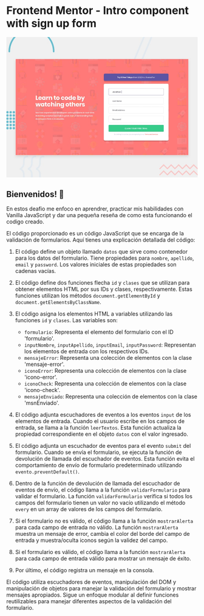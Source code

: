 # Frontend Mentor - Intro component with sign up form

![Design preview for the Intro component with sign up form coding challenge](./design/desktop-preview.jpg)

## Bienvenidos! 👋

 En estos deafio me enfoco en aprendrer, practicar mis habilidades con Vanilla JavaScript y dar una pequeña reseña de como esta funcionando el codigo creado.
 
 El código proporcionado es un código JavaScript que se encarga de la validación de formularios. Aquí tienes una explicación detallada del código:

1. El código define un objeto llamado `datos` que sirve como contenedor para los datos del formulario. Tiene propiedades para `nombre`, `apellido`, `email` y `password`. Los valores iniciales de estas propiedades son cadenas vacías.

2. El código define dos funciones flecha `id` y `clases` que se utilizan para obtener elementos HTML por sus IDs y clases, respectivamente. Estas funciones utilizan los métodos `document.getElementById` y `document.getElementsByClassName`.

3. El código asigna los elementos HTML a variables utilizando las funciones `id` y `clases`. Las variables son:
   - `formulario`: Representa el elemento del formulario con el ID 'formulario'.
   - `inputNombre`, `inputApellido`, `inputEmail`, `inputPassword`: Representan los elementos de entrada con los respectivos IDs.
   - `mensajeError`: Representa una colección de elementos con la clase 'mensaje-error'.
   - `iconoError`: Representa una colección de elementos con la clase 'icono-error'.
   - `iconoCheck`: Representa una colección de elementos con la clase 'icono-check'.
   - `mensajeEnviado`: Representa una colección de elementos con la clase 'msnEnviado'.

4. El código adjunta escuchadores de eventos a los eventos `input` de los elementos de entrada. Cuando el usuario escribe en los campos de entrada, se llama a la función `leerTextos`. Esta función actualiza la propiedad correspondiente en el objeto `datos` con el valor ingresado.

5. El código adjunta un escuchador de eventos para el evento `submit` del formulario. Cuando se envía el formulario, se ejecuta la función de devolución de llamada del escuchador de eventos. Esta función evita el comportamiento de envío de formulario predeterminado utilizando `evento.preventDefault()`.

6. Dentro de la función de devolución de llamada del escuchador de eventos de envío, el código llama a la función `validarFormulario` para validar el formulario. La función `validarFormulario` verifica si todos los campos del formulario tienen un valor no vacío utilizando el método `every` en un array de valores de los campos del formulario.

7. Si el formulario no es válido, el código llama a la función `mostrarAlerta` para cada campo de entrada no válido. La función `mostrarAlerta` muestra un mensaje de error, cambia el color del borde del campo de entrada y muestra/oculta iconos según la validez del campo.

8. Si el formulario es válido, el código llama a la función `mostrarAlerta` para cada campo de entrada válido para mostrar un mensaje de éxito.

9. Por último, el código registra un mensaje en la consola.

El código utiliza escuchadores de eventos, manipulación del DOM y manipulación de objetos para manejar la validación del formulario y mostrar mensajes apropiados. Sigue un enfoque modular al definir funciones reutilizables para manejar diferentes aspectos de la validación del formulario.
